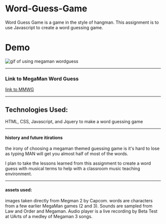 # Word-Guess-Game
Word Guess Game is a game in the style of hangman.  This assignment is to use Javascript to create a word guessing game.

# Demo 
![gif of using megaman wordguess](assets/images/mmwg.gif)
___
### Link to MegaMan Word Guess
[link to MMWG](https://benmulhollandpsl.github.io/Word-Guess-MMGame/)

___
## Technologies Used: 
HTML, CSS, Javascript, and Jquery to make a word guessing game 

___
#### history and future itirations
the irony of choosing a megaman themed guessing game is it's hard to lose as typing MAN will get you almost half of most of the words.

I plan to take the lessons learned from this assignment to create a word guess with musical terms to help with a classroom music teaching environment.

___
#### assets used:
images taken directly from Megman 2 by Capcom. words are characters from a few earlier MegaMan games (2 and 3). 
Sounds are sampled from Law and Order and Megaman. 
Audio player is a live recording by Beta Test at UArts of a medley of Megaman 3 songs.

